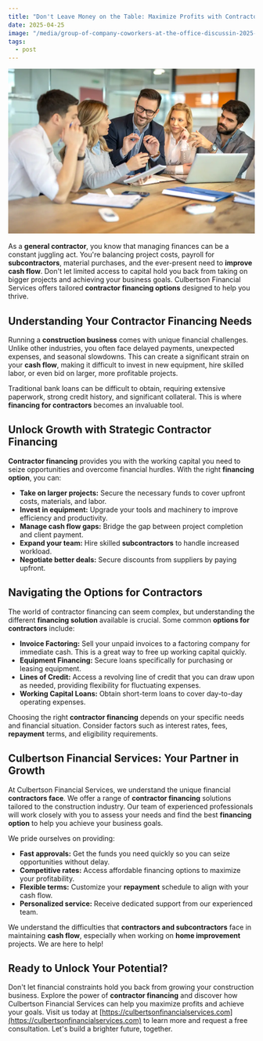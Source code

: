 ```yaml
---
title: "Don't Leave Money on the Table: Maximize Profits with Contractor Financing"
date: 2025-04-25
image: "/media/group-of-company-coworkers-at-the-office-discussin-2025-01-08-04-02-30-utc.webp"
tags:
  - post
---
```


![Don't Leave Money on the Table: Maximize Profits with Contractor Financing](/media/group-of-company-coworkers-at-the-office-discussin-2025-01-08-04-02-30-utc.webp)

As a **general contractor**, you know that managing finances can be a constant juggling act. You're balancing project costs, payroll for **subcontractors**, material purchases, and the ever-present need to **improve cash flow**. Don't let limited access to capital hold you back from taking on bigger projects and achieving your business goals. Culbertson Financial Services offers tailored **contractor financing options** designed to help you thrive.

## Understanding Your Contractor Financing Needs

Running a **construction business** comes with unique financial challenges. Unlike other industries, you often face delayed payments, unexpected expenses, and seasonal slowdowns. This can create a significant strain on your **cash flow**, making it difficult to invest in new equipment, hire skilled labor, or even bid on larger, more profitable projects.

Traditional bank loans can be difficult to obtain, requiring extensive paperwork, strong credit history, and significant collateral. This is where **financing for contractors** becomes an invaluable tool.

## Unlock Growth with Strategic Contractor Financing

**Contractor financing** provides you with the working capital you need to seize opportunities and overcome financial hurdles. With the right **financing option**, you can:

*   **Take on larger projects:** Secure the necessary funds to cover upfront costs, materials, and labor.
*   **Invest in equipment:** Upgrade your tools and machinery to improve efficiency and productivity.
*   **Manage cash flow gaps:** Bridge the gap between project completion and client payment.
*   **Expand your team:** Hire skilled **subcontractors** to handle increased workload.
*   **Negotiate better deals:** Secure discounts from suppliers by paying upfront.

## Navigating the Options for Contractors

The world of contractor financing can seem complex, but understanding the different **financing solution** available is crucial. Some common **options for contractors** include:

*   **Invoice Factoring:** Sell your unpaid invoices to a factoring company for immediate cash. This is a great way to free up working capital quickly.
*   **Equipment Financing:** Secure loans specifically for purchasing or leasing equipment.
*   **Lines of Credit:** Access a revolving line of credit that you can draw upon as needed, providing flexibility for fluctuating expenses.
*   **Working Capital Loans:** Obtain short-term loans to cover day-to-day operating expenses.

Choosing the right **contractor financing** depends on your specific needs and financial situation. Consider factors such as interest rates, fees, **repayment** terms, and eligibility requirements.

## Culbertson Financial Services: Your Partner in Growth

At Culbertson Financial Services, we understand the unique financial **contractors face**. We offer a range of **contractor financing** solutions tailored to the construction industry. Our team of experienced professionals will work closely with you to assess your needs and find the best **financing option** to help you achieve your business goals.

We pride ourselves on providing:

*   **Fast approvals:** Get the funds you need quickly so you can seize opportunities without delay.
*   **Competitive rates:** Access affordable financing options to maximize your profitability.
*   **Flexible terms:** Customize your **repayment** schedule to align with your cash flow.
*   **Personalized service:** Receive dedicated support from our experienced team.

We understand the difficulties that **contractors and subcontractors** face in maintaining **cash flow**, especially when working on **home improvement** projects. We are here to help!

## Ready to Unlock Your Potential?

Don't let financial constraints hold you back from growing your construction business. Explore the power of **contractor financing** and discover how Culbertson Financial Services can help you maximize profits and achieve your goals. Visit us today at [https://culbertsonfinancialservices.com](https://culbertsonfinancialservices.com) to learn more and request a free consultation. Let's build a brighter future, together.
